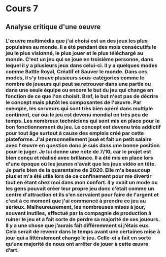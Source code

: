 # Cours 7
## Analyse critique d'une oeuvre

### L'œuvre multimédia que j'ai choisi est un des jeux les plus populaires au monde. Il a été pendant des mois consécutifs le jeu le plus visionné, le plus jouer et le plus téléchargé au monde. C'est un jeu qui se joue en troisième personne, dans lequel il y a plusieurs jeux dans celui-ci. Il y a quelques modes comme Battle Royal, Créatif et Sauver le monde. Dans ces modes, il s'y trouve plusieurs sous-catégories comme le nombre de joueurs qui peut se retrouver dans une partie ou dans une seule équipe ou encore le but du jeu qui change en fonction de ce que l'on choisit. Bref, le but n'est pas de décrire le concept mais plutôt les composantes de l'œuvre. Par exemple, les serveurs qui sont très bien opéré dans multiple continent, car oui le jeu est devenu mondial en très peu de temps. Les nombreux techniciens qui sont mis en place pour le bon fonctionnement du jeu. Le concept est devenu très addictif pour tout âge surtout à cause des emplois créé par cette plateforme. J'ai personnellement joué et fait un petit salaire avec l'œuvre en question donc je suis dans une bonne position pour le juger. Je lui donne une note de 7/10, car le projet est bien conçu et réalisé avec brillance. Il a été mis en place lors d'une époque où les jeunes n'avait que les jeux vidéo en tête. Je parle bien de la quarantaine de 2020. Elle m'a beaucoup plus et m'a été utile lors de ce confinement pour me divertir tout en étant chez moi dans mon confort. Il y avait un mode ou les gens pouvait créer leur propre jeu donc c'était comme un centre d'attraction et ils s’en servaient pour faire de l'argent et c'est à ce moment que j'ai commencé à prendre ce jeu au sérieux. Malheureusement, les nombreuses mises à jour, souvent inutiles, effectué par la compagnie de production à ruiner le jeu et a fait sorte de perdre sa majorité de ses joueurs. Il y a une chose que j’aurais fait différemment si j’étais eux. Cela serait de revenir dans le temps avant une certaines mise à jour qui a littéralement changé le jeu. Celle-ci a fait en sorte qu’une majorité de nous ont arrêter de jouer à cette œuvre d’art. 
